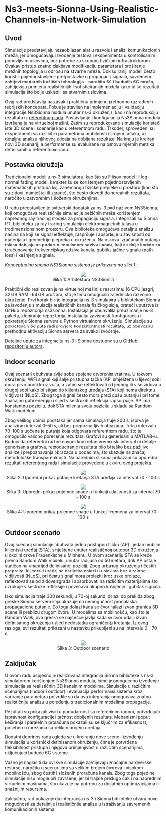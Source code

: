 # Ns3-meets-Sionna-Using-Realistic-Channels-in-Network-Simulation

## Uvod
Simulacije predstavljaju nezaobilazan alat u razvoju i analizi komunikacionih mreža, jer omogućavaju izvođenje testova i eksperimenta u kontrolisanim i ponovljivim uslovima, bez potrebe za skupom fizičkom infrastrukturom. Ovakav pristup znatno olakšava modifikaciju parametara i proširenje mrežnih topologija u odnosu na stvarne mreže. Dok su raniji modeli često koristili pojednostavljene pretpostavke o propagaciji signala, savremeni zahtjevi modernih bežičnih tehnologija - naročito 5G i budućih 6G mreža, zahtijevaju primjenu realističnijih i sofisticiranijih modela kako bi se rezultati simulacija što bolje uskladili sa stvarnim uslovima.

Ovaj rad predstavlja nastavak i praktičnu primjenu prethodno razrađenih teorijskih koncepata. Fokus je stavljen na implementaciju i validaciju integracije Ns3Sionna modula unutar ns-3 okruženja, kao i na reprodukciju rezultata iz [referentnog rada](https://arxiv.org/pdf/2412.20524). Postavljanje i konfiguracija Ns3Sionna modula izvršena je na virtuelnoj mašini. Zatim su reprodukovane simulacije koristeći iste 3D scene i scenarije kao u referentnom radu. Također, sprovedeni su eksperimenti sa različitim parametrima mobilnosti i brojem tačaka, uz detaljnu analizu njihovog uticaja na dobijene rezultate. Na kraju je kreiran novi 3D scenarij, a performanse su evaluirane na osnovu mjernih metrika definisanih u referentnom radu.

## Postavka okružeja

Tradicionalni modeli u ns-3 simulatoru, kao što su Friisov model ili log-normal fading model, karakterišu se korištenjem pojednostavljenih matematičkih pristupa koji zanemaruju fizičke prepreke u prostoru (kao što su zidovi, namještaj ili zgrade), što često dovodi do nerealnih rezultata, naročito u zatvorenim i složenim okruženjima.

U radu predstavljen je softverski dodatak za ns-3 pod nazivom Ns3Sionna, koji omogućava realističnije simulacije bežičnih mreža korištenjem naprednog ray tracing modela za propagaciju signala. Integrisali su Sionna RT, biblioteku za ray tracing simulaciju elektromagnetnih talasa u trodimenzionalnom prostoru. Ova biblioteka omogućava detaljnu analizu načina na koji se signal reflektuje, raspršuje i apsorbuje u zavisnosti od materijala i geometrije prepreka u okruženju. Na osnovu izračunatih putanja talasa dobijaju se podaci o impulsnom odzivu kanala, koji se dalje koriste za izračunavanje frekvencijskog odziva kanala, gubitka jačine signala (path loss) i kašnjenja signala.

*Konceptualna shema NS3Sionna sistema je prikazana na slici 1 :*

<p align="center">
<img src="Slike/arhitektura.jpg" ">
<br>
Slika 1: Arhitektura NS3Sionna
</p>

Praktični dio realizovan je na virtuelnoj mašini s resursima: 16 CPU jezgri, 32 GB RAM i 64 GB prostora, što je timu omogućilo zajedničko razvojno okruženje. Prvi korak bio je integracija ns-3 simulatora s bibliotekom Sionna za izvođenje simulacija realističnih kanala fizičkog sloja, prateći uputstva iz GitHub repozitorija ns3sionna. Instalacija je obuhvatila preuzimanje ns-3 paketa, kloniranje repozitorija, instalaciju zavisnosti, konfiguraciju i pokretanje Sionna servera u Python virtualnom okruženju. Simulacije su pokretane više puta radi provjere konzistentnosti rezultata, uz obaveznu prethodnu aktivaciju Sionna servera za svako izvođenje.

Detaljne upute za integraciju ns-3 i Sionna dostupne su u [GitHub repozitoriju autora](https://github.com/tkn-tub/ns3sionna?tab=readme-ov-file). 

## Indoor scenario

Ovaj scenarij obuhvata dvije sobe spojene otvorenim vratima. U takvom okruženju, WiFi signal koji šalje pristupna tačka (AP) smještena u lijevoj sobi mora prvo proći kroz vrata, a zatim se reflektovati od jednog ili više zidova u drugoj sobi kako bi stigao do klijentskog uređaja (STA) koji nema direktnu vidljivost (NLoS). Zbog toga signal često mora preći dužu putanju i pri tome značajno gubi energiju usljed višestrukih refleksija i apsorpcije. AP ima konstantnu poziciju, dok STA mijenja svoju poziciju u skladu sa Random Walk modelom. 

Zbog velikog obima podataka jer sama simulacija traje 200 s, isprva je analiziran interval 0–50 s, ali bez prepoznatljivih obrazaca. Tek u intervalu 70–100 s uočena je putanja koja odgovara referentnom radu, što je omogućilo validno poređenje rezultata. Grafovi su generisani u MATLAB-u. Budući da referentni rad ne navodi konkretan vremenski interval ni detalje generisanja grafova, reproduciranje rezultata bilo bi teško bez pažljive analize i prepoznavanja obrazaca u podacima, što ukazuje na značaj metodološke transparentnosti. Na narednim slikama prikazani su uporedni rezultati referentnog rada i simulacije provedene u okviru ovog projekta.


<p align="center">
<img src="Slike/indoor_Uporedni_prikaz.jpg" ">
<br>
Slika 2: Uporedni prikaz putanje kretanja STA uređaja za interval 70 - 100 s
</p>

<p align="center">
<img src="Slike/rxoverdistance_uporedni_prikaz.png" ">
<br>
Slika 3: Uporedni prikaz prijemne snage u funkciji udaljenosti za interval 70 - 100 s
</p>

<p align="center">
<img src="Slike/rxovertime_uporedni_prikaz.png" ">
<br>
Slika 4: Uporedni prikaz prijemne snage u funkciji vremena za interval 70 - 100 s
</p>

## Outdoor scenario

Ovaj scenarij simulacije obuhvata jednu pristupnu tačku (AP) i jedan mobilni klijentski uređaj (STA), smještene unutar realističnog outdoor 3D okruženja u okolini crkve Frauenkirche u Minhenu. U ovom scenariju STA se kreće prema Random Walk modelu, unutar radijusa od 50 metara, dok AP ostaje statičan na unaprijed definisanoj poziciji. Zbog urbanog okruženja i čestih prepreka, klijentski uređaj se nerijetko nalazi u uslovima bez direktne vidljivosti (NLoS), pri čemu signal mora prolaziti kroz uske prolaze, reflektovati se od zidove zgrada i apsorbovati na različitim materijalima što uzrokuje višestruke refleksije i povećava ukupno kašnjenje i gubitak signala.

Iako simulacija traje 300 sekundi, u 70-oj sekundi dolazi do prekida zbog greške Sionna servera koja ukazuje na nemogućnost pronalaska propagacione putanje. Do toga dolazi kada se čvor nalazi izvan granica 3D scene ili preblizu drugom čvoru. U modelima sa mobilnošću, kao što je Random Walk, ova greška se najčešće javlja kada se čvor udalji izvan definisanog okruženja usljed nedostatka ograničenja kretanja. Iz ovog razloga, svi rezultati prikazani u nastavku prikupljeni su na intervalu 0 - 70 s.

<p align="center">
<img src="Slike/outdoorrxovertime_uporedni_prikaz.jpg" ">
<br>
Slika 3: Outdoor scenario
</p>

## Zaključak

U ovom radu uspješno je realizovana integracija Sionna biblioteke s ns-3 simulatorom korištenjem Ns3Sionna modula, čime je omogućeno izvođenje simulacija sa realističnim 3D kanalnim modelima. Simulacije u različitim scenarijima (indoor i outdoor) i evaluacija performansi sistema kroz variranje parametara potvrdile su da ova integracija omogućava znatno realističniju analizu u poređenju s tradicionalnim modelima propagacije.

Rezultati su pokazali visoku podudarnost sa referentnim radom, potvrđujući ispravnost konfiguracije i tačnost dobijenih rezultata. Mehanizmi poput keširanja i paralelnih proračuna pokazali su se ključnim za efikasnost, posebno u mrežama sa velikim brojem uređaja.

Dodatni doprinos rada ogleda se u kreiranju nove scene i izvođenju simulacija u korisnički definisanom okruženju, čime je potvrđena fleksibilnost pristupa i njegova primjenjivost u različitim scenarijima, uključujući buduće 6G sisteme.

Važno je naglasiti da ovakve simulacije zahtijevaju značajne hardverske resurse, naročito u scenarijima sa velikim brojem čvorova i visokom mobilnošću, zbog čestih i složenih proračuna kanala. Zbog toga pojedine simulacije nisu mogle biti završene, jer bi trajale predugo čak i na naprednim virtuelnim mašinama, što ukazuje na potrebu za dodatnim optimizacijama ili snažnijim resursima.

Zaključno, rad pokazuje da integracija ns-3 i Sionna biblioteke otvara nove mogućnosti za detaljnije i realističnije analize u istraživanju savremenih komunikacionih sistema.


